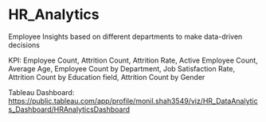 # HR_Analytics
Employee Insights based on different departments to make data-driven decisions

KPI:
Employee Count,
Attrition Count,
Attrition Rate,
Active Employee Count,
Average Age,
Employee Count by Department,
Job Satisfaction Rate,
Attrition Count by Education field,
Attrition Count by Gender

Tableau Dashboard:  https://public.tableau.com/app/profile/monil.shah3549/viz/HR_DataAnalytics_Dashboard/HRAnalyticsDashboard

